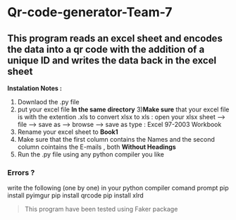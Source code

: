 # Qr-code-generator-Team-7

## This program reads an excel sheet and encodes the data into a qr code with the addition of a unique ID and writes the data back in  the excel sheet

**Instalation Notes :**

1) Downlaod the .py file
2) put your excel file **In the same directory**
3)**Make sure** that your excel file is with the extention .xls
to convert xlsx to xls :  open your xlsx sheet --> file --> save as --> browse --> save as type : Excel 97-2003 Workbook
4) Rename your excel sheet to **Book1**
5) Make sure that the first column contains the Names and the second column cointains the E-mails , both **Without Headings**
6) Run the .py file using any python compiler you like

### **Errors ?**
write the following (one by one) in your python compiler comand prompt
pip install pyimgur
pip install qrcode
pip install xlrd

> This program have been tested using Faker package 
